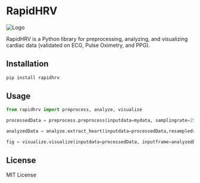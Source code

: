 # RapidHRV

![Logo](https://github.com/peterakirk/RapidHRV/logo/Logo.png?raw=true)

RapidHRV is a Python library for preprocessing, analyzing, and visualizing cardiac data (validated on ECG, Pulse Oximetry, and PPG).

## Installation

```bash
pip install rapidhrv
```

## Usage

```python
from rapidhrv import preprocess, analyze, visualize

processedData = preprocess.preprocess(inputdata=mydata, samplingrate=250)  # returns upsampled, high-pass filtered, smoothed data

analyzedData = analyze.extract_heart(inputdata=processedData,resampledrate=1000)  # returns dictionary with analyzed data

fig = visualize.visualize(inputdata=processedData, inputframe=analyzedData)  # returns interactive matplotlib object, displaying time series BPM and RMSSD time series

```

## License
MIT License

